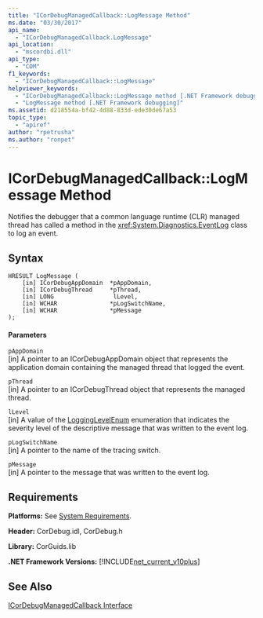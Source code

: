 ```yaml
---
title: "ICorDebugManagedCallback::LogMessage Method"
ms.date: "03/30/2017"
api_name: 
  - "ICorDebugManagedCallback.LogMessage"
api_location: 
  - "mscordbi.dll"
api_type: 
  - "COM"
f1_keywords: 
  - "ICorDebugManagedCallback::LogMessage"
helpviewer_keywords: 
  - "ICorDebugManagedCallback::LogMessage method [.NET Framework debugging]"
  - "LogMessage method [.NET Framework debugging]"
ms.assetid: d218554a-bf42-4d88-833d-ede30de67a53
topic_type: 
  - "apiref"
author: "rpetrusha"
ms.author: "ronpet"
---
```

# ICorDebugManagedCallback::LogMessage Method
Notifies the debugger that a common language runtime (CLR) managed thread has called a method in the <xref:System.Diagnostics.EventLog> class to log an event.  
  
## Syntax  
  
```  
HRESULT LogMessage (  
    [in] ICorDebugAppDomain  *pAppDomain,  
    [in] ICorDebugThread     *pThread,  
    [in] LONG                 lLevel,  
    [in] WCHAR               *pLogSwitchName,  
    [in] WCHAR               *pMessage  
);  
```  
  
#### Parameters  
 `pAppDomain`  
 [in] A pointer to an ICorDebugAppDomain object that represents the application domain containing the managed thread that logged the event.  
  
 `pThread`  
 [in] A pointer to an ICorDebugThread object that represents the managed thread.  
  
 `lLevel`  
 [in] A value of the [LoggingLevelEnum](../../../../docs/framework/unmanaged-api/debugging/logginglevelenum-enumeration.md) enumeration that indicates the severity level of the descriptive message that was written to the event log.  
  
 `pLogSwitchName`  
 [in] A pointer to the name of the tracing switch.  
  
 `pMessage`  
 [in] A pointer to the message that was written to the event log.  
  
## Requirements  
 **Platforms:** See [System Requirements](../../../../docs/framework/get-started/system-requirements.md).  
  
 **Header:** CorDebug.idl, CorDebug.h  
  
 **Library:** CorGuids.lib  
  
 **.NET Framework Versions:** [!INCLUDE[net_current_v10plus](../../../../includes/net-current-v10plus-md.md)]  
  
## See Also  
 [ICorDebugManagedCallback Interface](../../../../docs/framework/unmanaged-api/debugging/icordebugmanagedcallback-interface.md)
